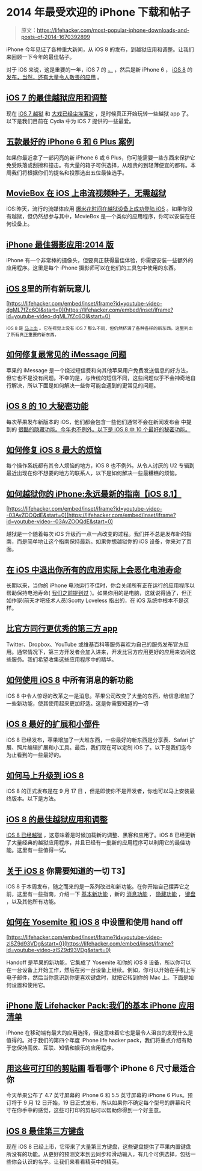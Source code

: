 # 2014 年最受欢迎的 iPhone 下载和帖子

> 原文：<https://lifehacker.com/most-popular-iphone-downloads-and-posts-of-2014-1670392899>

iPhone 今年见证了各种重大新闻，从 iOS 8 的发布，到越狱应用和调整。让我们来回顾一下今年的最佳帖子。



对于 iOS 来说，这是重要的一年，iOS 7 的 [，](https://lifehacker.com/the-best-jailbreak-apps-and-tweaks-for-ios-7-1497408095) ，然后是新 iPhone 6 ， [iOS 8](http://lifehacker.com/all-the-new-stuff-in-ios-8-1584893352) 的 [发布，当然，还有大量令人敬畏的应用](http://lifehacker.com/five-best-iphone-6-and-6-plus-cases-1645271521) 。

## [iOS 7 的最佳越狱应用和调整](http://lifehacker.com/the-best-jailbreak-apps-and-tweaks-for-ios-7-1497408095)

现在 [iOS 7 越狱](https://lifehacker.com/how-to-jailbreak-your-iphone-the-always-up-to-date-gui-5771943) 和 [大戏已经尘埃落定](http://lifehacker.com/whats-happening-with-the-ios-7-jailbreak-should-i-use-1488760671) ，是时候真正开始玩转一些越狱 app 了。以下是我们目前在 Cydia 中为 iOS 7 提供的一些最爱。

## [五款最好的 iPhone 6 和 6 Plus 案例](http://lifehacker.com/five-best-iphone-6-and-6-plus-cases-1645271521)

如果你最近拿了一部闪亮的新 iPhone 6 或 6 Plus，你可能需要一些东西来保护它免受跌落或刮擦和撞击。有大量的箱子可供选择，从超贵的到轻薄便宜的都有。本周我们将根据你们的提名和投票选出五位最佳选手。

## [MovieBox 在 iOS 上串流视频种子，无需越狱](http://lifehacker.com/moviebox-streams-video-torrents-on-ios-no-jailbreak-re-1641648542)

iOS:昨天，流行的流媒体应用 [爆米花时间在越狱设备上成功登陆 iOS](https://lifehacker.com/popcorn-time-the-movie-torrent-streaming-app-comes-to-1640786156) 。如果你没有越狱，但仍然想参与其中，MovieBox 是一个类似的应用程序，你可以安装在任何设备上。

## [iPhone 最佳摄影应用:2014 版](http://lifehacker.com/the-best-photography-apps-for-iphone-2014-edition-1496689753)

iPhone 有一个非常棒的摄像头，但要真正获得最佳体验，你需要安装一些额外的应用程序。这里是每个 iPhone 摄影师可以在他们的工具包中使用的东西。

## [iOS 8](http://lifehacker.com/all-the-new-stuff-in-ios-8-1584893352)里的所有新玩意儿

 [https://lifehacker.com/embed/inset/iframe?id=youtube-video-dgML7fZc6OI&start=0](https://lifehacker.com/embed/inset/iframe?id=youtube-video-dgML7fZc6OI&start=0) 

<small>iOS 8 是</small> [<small>马上出</small>](http://gizmodo.com/go-download-ios-8-right-now-1635726082) <small>。它在视觉上没有 iOS 7 那么不同，但仍然挤满了各种各样的新东西。这里列出了所有真正重要的新东西。</small>

## [如何修复最常见的 iMessage 问题](http://lifehacker.com/how-to-fix-the-most-common-imessage-problems-1577447675)

苹果的 iMessage 是一个绕过短信费和向其他苹果用户免费发送信息的好方法，但它也不是没有问题。不幸的是，与传统的短信不同，这些问题似乎不会神奇地自行解决，所以下面是如何解决一些你可能会遇到的更常见的问题。

## [iOS 8 的 10 大秘密功能](http://lifehacker.com/top-10-secret-features-of-ios-8-1635558327)

每次苹果发布新版本的 iOS，他们都会包含一些他们通常不会在新闻发布会 中提到的 [很酷的隐藏功能。今年也不例外。以下是 iOS 8 中 10 个最好的秘密功能。](http://lifehacker.com/all-the-new-stuff-in-ios-8-1584893352)

## [如何修复 iOS 8 最大的烦恼](http://lifehacker.com/how-to-fix-ios-8s-biggest-annoyances-1634970941)

每个操作系统都有其令人烦恼的地方，iOS 8 也不例外。从令人讨厌的 U2 专辑到最近出现在你不想要的地方的联系人，以下是如何解决一些最糟糕的烦恼。

## [如何越狱你的 iPhone:永远最新的指南【iOS 8.1】](http://lifehacker.com/how-to-jailbreak-your-iphone-the-always-up-to-date-gui-5771943)

 [https://lifehacker.com/embed/inset/iframe?id=youtube-video--03AvZOOQdE&start=0](https://lifehacker.com/embed/inset/iframe?id=youtube-video--03AvZOOQdE&start=0) 

越狱是一个随着每次 iOS 升级而一点一点改变的过程。我们并不总是发布新的指南，而是简单地让这个指南保持最新。如果你想越狱你的 iOS 设备，你来对了页面。

## [在 iOS 中退出你所有的应用实际上会恶化电池寿命](http://lifehacker.com/quitting-apps-in-ios-actually-worsens-battery-life-1560086834)

长期以来，当你的 iPhone 电池运行不佳时，你会关闭所有正在运行的应用程序以帮助保持电池寿命( [我们之前提到过](http://bit.ly/1ilDoQr) )。如果你用的是电脑，这就说得通了，但正如作家(前天才吧技术人员)Scotty Loveless 指出的，在 iOS 系统中根本不是这样。

## [比官方同行更优秀的第三方 app](http://lifehacker.com/third-party-apps-that-are-better-than-the-official-coun-1582242852)

Twitter、Dropbox、YouTube 或维基百科等服务喜欢为自己的服务发布官方应用。通常情况下，第三方开发者会加入进来，开发比官方应用更好的应用来访问这些服务。我们希望收集这些应用程序中的精华。

## [如何使用 iOS 8](http://lifehacker.com/how-to-use-all-of-messages-new-features-in-ios-8-1635030388) 中所有消息的新功能

iOS 8 中令人惊讶的改革之一是消息。苹果公司改变了大量的东西，给信息增加了一些新功能，使其使用起来更加舒适。这是你需要知道的一切

## [iOS 8 最好的扩展和小部件](http://lifehacker.com/the-best-extensions-and-widgets-for-ios-8-1635803234)

iOS 8 已经发布，苹果增加了一大堆东西，一些最好的新东西是分享表、Safari 扩展、照片编辑扩展和小工具。最后，我们现在可以定制 iOS 了。以下是我们迄今为止看到的一些最好的。

## [如何马上升级到 iOS 8](http://lifehacker.com/how-to-upgrade-to-ios-8-right-now-1632595909)

iOS 8 的正式发布是在 9 月 17 日 ，但是即使你不是开发者，你也可以马上安装最终版本。以下是方法。

## [iOS 8 的最佳越狱应用和调整](http://lifehacker.com/the-best-jailbreak-apps-and-tweaks-for-ios-8-1655227137)

[iOS 8 已经越狱](http://lifehacker.com/how-to-jailbreak-your-iphone-the-always-up-to-date-gui-5771943) ，这意味着是时候加载新的调整、黑客和应用了。iOS 8 已经更新了大量经典的越狱应用程序，并且已经有一批新的应用程序可以利用它的最佳功能。这里有一些值得一试。

## [关于 iOS 8](http://lifehacker.com/everything-you-need-to-know-about-ios-8-1635327873) 你需要知道的一切 T3】

iOS 8 于本周发布，随之而来的是一系列改进和新功能。在你开始自己摆弄它之前，这里有一些指南，介绍一下 [基本新功能](http://lifehacker.com/all-the-new-stuff-in-ios-8-1584893352) ，新的 [消息功能](http://lifehacker.com/how-to-use-all-of-messages-new-features-in-ios-8-1635030388) ， [隐藏功能](http://lifehacker.com/top-10-secret-features-of-ios-8-1635558327) ， [键盘](http://lifehacker.com/preview/the-best-third-party-keyboards-for-ios-8-1636566071) ，以及其他所有功能。

## [如何在 Yosemite 和 iOS 8](http://lifehacker.com/how-to-set-up-and-use-handoff-in-yosemite-and-ios-8-1646745583) 中设置和使用 hand off

 [https://lifehacker.com/embed/inset/iframe?id=youtube-video-zlSZ9d93VDg&start=0](https://lifehacker.com/embed/inset/iframe?id=youtube-video-zlSZ9d93VDg&start=0) 

Handoff 是苹果的新功能，它集成了 Yosemite 和你的 iOS 8 设备，所以你可以在一台设备上开始工作，然后在另一台设备上继续。例如，你可以开始在手机上写电子邮件，然后当你意识到你更喜欢键盘时，就把它转到你的 Mac 上。下面是如何设置和使用它。

## [iPhone 版 Lifehacker Pack:我们的基本 iPhone 应用清单](http://lifehacker.com/lifehacker-pack-for-iphone-our-list-of-the-essential-i-804543677)

iPhone 在移动端有最大的应用选择，但这意味着它也是最令人沮丧的发现什么是值得的。对于我们的第四个年度 iPhone life hacker pack，我们将重点介绍有助于您保持高效、互联、知情和娱乐的应用程序。

## [用这些可打印的剪贴画](http://lifehacker.com/see-which-iphone-6-size-is-best-for-you-with-these-prin-1632649966) 看看哪个 iPhone 6 尺寸最适合你

今天苹果公布了 4.7 英寸屏幕的 iPhone 6 和 5.5 英寸屏幕的 iPhone 6 Plus。预订将于 9 月 12 日开始，19 日正式发布，所以如果你不确定每个型号的屏幕和尺寸在你手中的感觉，这些可打印的剪贴可以帮助你得到一个好主意。

## [iOS 8 最佳第三方键盘](http://lifehacker.com/the-best-third-party-keyboards-for-ios-8-1636566071)

现在 iOS 8 已经上市，它带来了大量第三方键盘，这些键盘提供了苹果内置键盘所没有的功能。从更好的预测文本到云同步和滑动输入，有几个可供选择，包括一些你会认识的名字。让我们来看看精英中的精英。